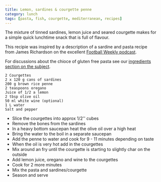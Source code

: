 ```yaml
---
title: Lemon, sardines & courgette penne
category: lunch
tags: [pasta, fish, courgette, mediterranean, recipes]
---
```

The mixture of tinned sardines, lemon juice and seared courgette makes for a simple quick lunchtime snack that is full of flavour.

This recipie was inspired by a description of a sardine and pasta recipe from James Richardson on the excellent [Football Weekly podcast](https://www.theguardian.com/football/series/footballweekly). 

For discussions about the chioce of gluten free pasta see our [ingredients section on the subject](https://fodblog.github.io/ingredients/gluten_free/#gluten-pasta).

	2 Courgettes
	2 x 120 g cans of sardines
	200 g brown rice penne
	2 teaspoons oregano 
	Juice of 1/2 a lemon
	2 tbsp olive oil 
	50 ml white wine (optional)
	1 L water
	Salt and pepper
	
* Slice the courgettes into approx 1/2'' cubes
* Remove the bones from the sardines
* In a heavy bottom saucepan heat the olive oil over a high heat
* Bring the water to the boil in a separate saucepan
* Add the penne to water and cook for 9 - 11 minutes depending on taste
* When the oil is very hot add in the courgettes
* Mix around an fry until the courgette is starting to slightly char on the outside
* Add lemon juice, oregano and wine to the courgettes
* Cook for 2 more minutes 
* Mix the pasta and sardines/courgette
* Season and serve


